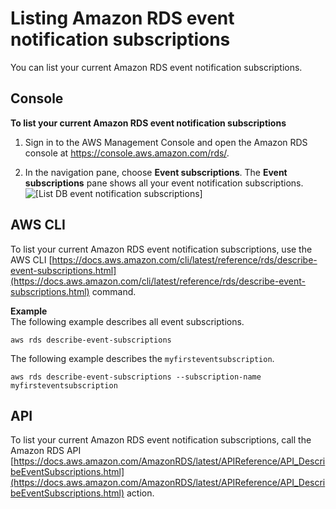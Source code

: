# Listing Amazon RDS event notification subscriptions<a name="USER_Events.ListSubscription"></a>

You can list your current Amazon RDS event notification subscriptions\.

## Console<a name="USER_Events.ListSubscription.Console"></a>

**To list your current Amazon RDS event notification subscriptions**

1. Sign in to the AWS Management Console and open the Amazon RDS console at [https://console\.aws\.amazon\.com/rds/](https://console.aws.amazon.com/rds/)\.

1.  In the navigation pane, choose **Event subscriptions**\. The **Event subscriptions** pane shows all your event notification subscriptions\.  
![\[List DB event notification subscriptions\]](http://docs.aws.amazon.com/AmazonRDS/latest/AuroraUserGuide/images/EventNotification-ListSubs.png)

   

## AWS CLI<a name="USER_Events.ListSubscription.CLI"></a>

To list your current Amazon RDS event notification subscriptions, use the AWS CLI [https://docs.aws.amazon.com/cli/latest/reference/rds/describe-event-subscriptions.html](https://docs.aws.amazon.com/cli/latest/reference/rds/describe-event-subscriptions.html) command\. 

**Example**  
The following example describes all event subscriptions\.  

```
aws rds describe-event-subscriptions
```
The following example describes the `myfirsteventsubscription`\.  

```
aws rds describe-event-subscriptions --subscription-name myfirsteventsubscription
```

## API<a name="USER_Events.ListSubscription.API"></a>

To list your current Amazon RDS event notification subscriptions, call the Amazon RDS API [https://docs.aws.amazon.com/AmazonRDS/latest/APIReference/API_DescribeEventSubscriptions.html](https://docs.aws.amazon.com/AmazonRDS/latest/APIReference/API_DescribeEventSubscriptions.html) action\.